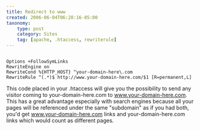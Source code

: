 ```yaml
---
title: Redirect to www
created: 2006-06-04T06:28:16-05:00
taxonomy:
    type: post
    category: Sites
    tag: [apache, .htaccess, rewriterule]
---
```


<pre><code class="language-apache line-numbers">
Options +FollowSymLinks
RewriteEngine on
RewriteCond %{HTTP_HOST} ^your-domain-here\.com
RewriteRule ^(.*)$ http://www.your-domain-here.com/$1 [R=permanent,L]
</code></pre>

This code placed in your .htaccess will give you the possibility to send any visitor coming to your-domain-here.com to www.your-domain-here.com. This has a great advantage especially with search engines because all your pages will be referenced under the same "subdomain" as if you had both, you'd get www.your-domain-here.com links and your-domain-here.com links which would count as different pages.
